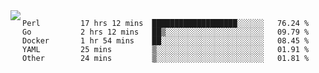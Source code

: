 

<a href="https://github.com/anuraghazra/github-readme-stats">
  <img align="left" src="https://github-readme-stats.vercel.app/api?username=kfly8&count_private=true&show_icons=true&theme=calm" />
</a>


<!--START_SECTION:waka-->

```text
Perl         17 hrs 12 mins  ███████████████████░░░░░░   76.24 %
Go           2 hrs 12 mins   ██▒░░░░░░░░░░░░░░░░░░░░░░   09.79 %
Docker       1 hr 54 mins    ██░░░░░░░░░░░░░░░░░░░░░░░   08.45 %
YAML         25 mins         ▒░░░░░░░░░░░░░░░░░░░░░░░░   01.91 %
Other        24 mins         ▒░░░░░░░░░░░░░░░░░░░░░░░░   01.81 %
```

<!--END_SECTION:waka-->
